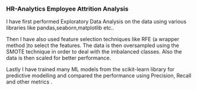 ### HR-Analytics Employee Attrition Analysis

I have first performed Exploratory Data Analysis on the data using various libraries like pandas,seaborn,matplotlib etc..

Then I have also used feature selection techniques like RFE (a wrapper method )to select the features. The data is then oversampled using the SMOTE technique in order to deal with the imbalanced classes. Also the data is then scaled for better performance.

Lastly I have trained many ML models from the scikit-learn library for predictive modelling and compared the performance using Precision, Recall and other metrics .
